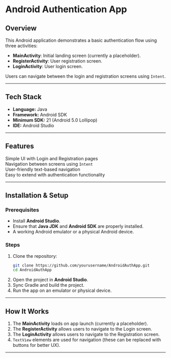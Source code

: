 #  Android Authentication App

## Overview
This Android application demonstrates a basic authentication flow using three activities:

- **MainActivity**: Initial landing screen (currently a placeholder).
- **RegisterActivity**: User registration screen.
- **LoginActivity**: User login screen.

Users can navigate between the login and registration screens using `Intent`.

---

## Tech Stack
- **Language:** Java
- **Framework:** Android SDK
- **Minimum SDK:** 21 (Android 5.0 Lollipop)
- **IDE:** Android Studio

---

##  Features
  Simple UI with Login and Registration pages  
  Navigation between screens using `Intent`  
  User-friendly text-based navigation  
  Easy to extend with authentication functionality  

---

##  Installation & Setup

###  Prerequisites
- Install **Android Studio**.
- Ensure that **Java JDK** and **Android SDK** are properly installed.
- A working Android emulator or a physical Android device.

###  Steps
1. Clone the repository:
   ```bash
   git clone https://github.com/yourusername/AndroidAuthApp.git
   cd AndroidAuthApp
   ```
2. Open the project in **Android Studio**.
3. Sync Gradle and build the project.
4. Run the app on an emulator or physical device.


---

##  How It Works
1. The **MainActivity** loads on app launch (currently a placeholder).
2. The **RegisterActivity** allows users to navigate to the Login screen.
3. The **LoginActivity** allows users to navigate to the Registration screen.
4. `TextView` elements are used for navigation (these can be replaced with buttons for better UX).


---


